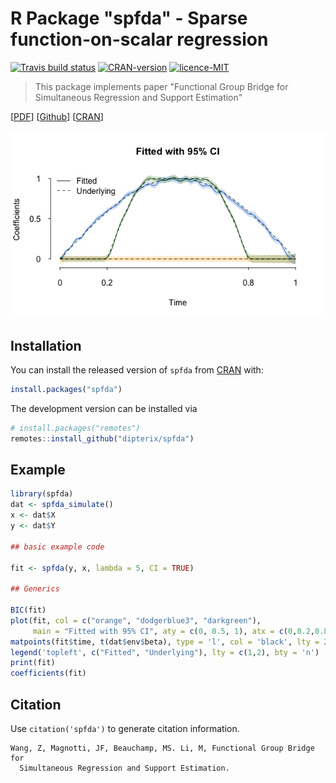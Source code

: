 
# R Package "spfda" - Sparse function-on-scalar regression

<!-- badges: start -->
[![Travis build status](https://travis-ci.com/dipterix/spfda.svg?branch=master)](https://travis-ci.com/dipterix/spfda)
[![CRAN-version](https://www.r-pkg.org/badges/version/spfda)](https://CRAN.R-project.org/package=spfda)
[![licence-MIT](https://img.shields.io/badge/licence-MIT-blue.svg)](https://github.com/dipterix/spfda/blob/master/LICENSE)
<!-- [![Cran-version](http://cranlogs.r-pkg.org/badges/grand-total/spfda)](https://CRAN.R-project.org/package=spfda) -->
<!-- badges: end -->

> This package implements paper "Functional Group Bridge for Simultaneous Regression and Support Estimation" 

[[PDF](https://arxiv.org/abs/2006.10163)] [[Github](https://github.com/dipterix/spfda)] [[CRAN](https://cran.r-project.org/package=spfda)]

![Demo example](https://raw.githubusercontent.com/dipterix/spfda/master/docs/cover.png)

## Installation

You can install the released version of `spfda` from [CRAN](https://CRAN.R-project.org) with:

``` r
install.packages("spfda")
```

The development version can be installed via

``` r
# install.packages("remotes")
remotes::install_github("dipterix/spfda")
```

## Example

``` r
library(spfda)
dat <- spfda_simulate()
x <- dat$X
y <- dat$Y

## basic example code

fit <- spfda(y, x, lambda = 5, CI = TRUE)

## Generics

BIC(fit)
plot(fit, col = c("orange", "dodgerblue3", "darkgreen"),
     main = "Fitted with 95% CI", aty = c(0, 0.5, 1), atx = c(0,0.2,0.8,1))
matpoints(fit$time, t(dat$env$beta), type = 'l', col = 'black', lty = 2)
legend('topleft', c("Fitted", "Underlying"), lty = c(1,2), bty = 'n')
print(fit)
coefficients(fit)
```

## Citation

Use `citation('spfda')` to generate citation information.

```
Wang, Z, Magnotti, JF, Beauchamp, MS. Li, M, Functional Group Bridge for
  Simultaneous Regression and Support Estimation.
```


